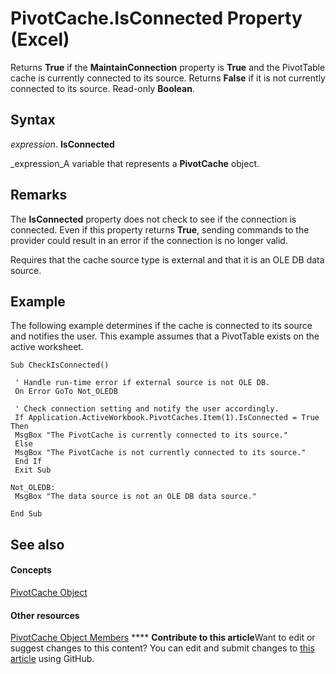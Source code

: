 
# PivotCache.IsConnected Property (Excel)

Returns  **True** if the **MaintainConnection** property is **True** and the PivotTable cache is currently connected to its source. Returns **False** if it is not currently connected to its source. Read-only **Boolean**.


## Syntax

 _expression_. **IsConnected**

 _expression_A variable that represents a  **PivotCache** object.


## Remarks

The  **IsConnected** property does not check to see if the connection is connected. Even if this property returns **True**, sending commands to the provider could result in an error if the connection is no longer valid.

Requires that the cache source type is external and that it is an OLE DB data source.


## Example

The following example determines if the cache is connected to its source and notifies the user. This example assumes that a PivotTable exists on the active worksheet.


```
Sub CheckIsConnected() 
 
 ' Handle run-time error if external source is not OLE DB. 
 On Error GoTo Not_OLEDB 
 
 ' Check connection setting and notify the user accordingly. 
 If Application.ActiveWorkbook.PivotCaches.Item(1).IsConnected = True Then 
 MsgBox "The PivotCache is currently connected to its source." 
 Else 
 MsgBox "The PivotCache is not currently connected to its source." 
 End If 
 Exit Sub 
 
Not_OLEDB: 
 MsgBox "The data source is not an OLE DB data source." 
 
End Sub 

```


## See also


#### Concepts


 [PivotCache Object](c3d84ef1-f9e6-b1bc-cbf0-3ba8dfe17439.md)
#### Other resources


 [PivotCache Object Members](113f1109-e1c9-2c6e-0581-9fba82f278dc.md)
****   **Contribute to this article**Want to edit or suggest changes to this content? You can edit and submit changes to  [this article](https://github.com/jhershey00/VBA_Excel_Test/OpenXMLCon/articles/5c238338-c242-019c-1a29-08d2c87bc3be.md) using GitHub.

